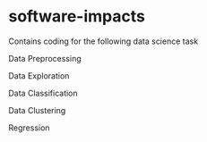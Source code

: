 # software-impacts
Contains coding for the following data science task


Data Preprocessing

Data Exploration

Data Classification

Data Clustering


Regression
